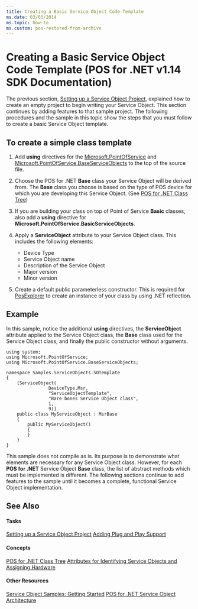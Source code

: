 ```yaml
---
title: Creating a Basic Service Object Code Template
ms.date: 03/03/2014
ms.topic: how-to
ms.custom: pos-restored-from-archive
---
```


# Creating a Basic Service Object Code Template (POS for .NET v1.14 SDK Documentation)

The previous section, [Setting up a Service Object Project](setting-up-a-service-object-project.md), explained how to create an empty project to begin writing your Service Object. This section continues by adding features to that sample project. The following procedures and the sample in this topic show the steps that you must follow to create a basic Service Object template.

## To create a simple class template

1. Add **using** directives for the [Microsoft.PointOfService](ms843373\(v=winembedded.11\).md) and [Microsoft.PointOfService.BaseServiceObjects](ms843374\(v=winembedded.11\).md) to the top of the source file.

2. Choose the POS for .NET **Base** class your Service Object will be derived from. The **Base** class you choose is based on the type of POS device for which you are developing this Service Object. (See [POS for .NET Class Tree](pos-for-net-class-tree.md))

3. If you are building your class on top of Point of Service **Basic** classes, also add a **using** directive for **Microsoft.PointOfService.BasicServiceObjects**.

4. Apply a **ServiceObject** attribute to your Service Object class. This includes the following elements:

      - Device Type
      - Service Object name
      - Description of the Service Object
      - Major version
      - Minor version

5. Create a default public parameterless constructor. This is required for [PosExplorer](ms884843\(v=winembedded.11\).md) to create an instance of your class by using .NET reflection.

## Example

In this sample, notice the additional **using** directives, the **ServiceObject** attribute applied to the Service Object class, the **Base** class used for the Service Object class, and finally the public constructor without arguments.

    using system;
    using Microsoft.PointOfService;
    using Microsoft.PointOfService.BaseServiceObjects;

    namespace Samples.ServiceObjects.SOTemplate
    {
        [ServiceObject(
                    DeviceType.Msr,
                    "ServiceObjectTemplate",
                    "Bare bones Service Object class",
                    1,
                    9)]
        public class MyServiceObject : MsrBase
        {
            public MyServiceObject()
            {
            }
        }
    }

This sample does not compile as is. Its purpose is to demonstrate what elements are necessary for any Service Object class. However, for each **POS for .NET** Service Object **Base** class, the list of abstract methods which must be implemented is different. The following sections continue to add features to the sample until it becomes a complete, functional Service Object implementation.

## See Also

#### Tasks

[Setting up a Service Object Project](setting-up-a-service-object-project.md)
[Adding Plug and Play Support](adding-plug-and-play-support.md)

#### Concepts

[POS for .NET Class Tree](pos-for-net-class-tree.md)
[Attributes for Identifying Service Objects and Assigning Hardware](attributes-for-identifying-service-objects-and-assigning-hardware.md)

#### Other Resources

[Service Object Samples: Getting Started](service-object-samples-getting-started.md)
[POS for .NET Service Object Architecture](pos-for-net-service-object-architecture.md)
